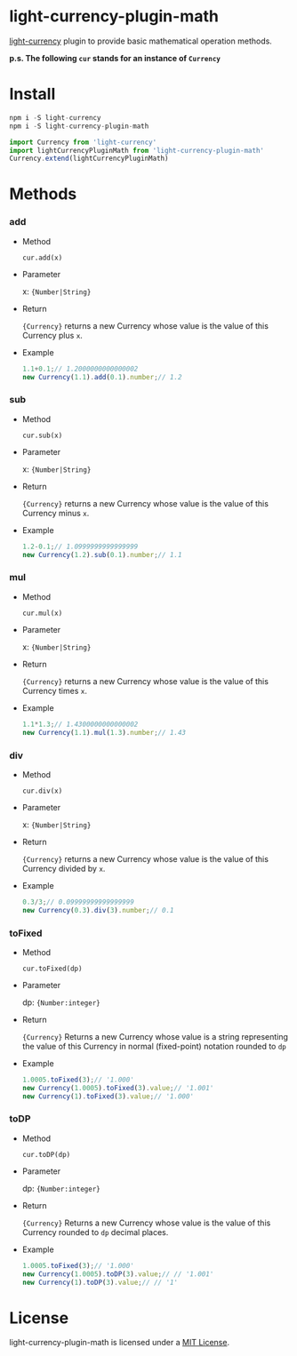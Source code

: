 # light-currency-plugin-math

[light-currency](https://www.npmjs.com/package/light-currency)  plugin to provide basic mathematical operation methods.

**p.s. The following `cur` stands for an instance of `Currency`**

# Install

```js
npm i -S light-currency
npm i -S light-currency-plugin-math
```

```js
import Currency from 'light-currency'
import lightCurrencyPluginMath from 'light-currency-plugin-math'
Currency.extend(lightCurrencyPluginMath)
```



# Methods

### add

- Method

  `cur.add(x)`

- Parameter

  x: `{Number|String}` 

- Return

  `{Currency}` returns a new Currency whose value is the value of this Currency plus `x`.

- Example

  ```js
  1.1+0.1;// 1.2000000000000002
  new Currency(1.1).add(0.1).number;// 1.2
  ```
  

### sub

- Method

  `cur.sub(x)`

- Parameter

  x: `{Number|String}` 
  
- Return

  `{Currency}` returns a new Currency whose value is the value of this Currency minus `x`.
  
- Example

  ```js
  1.2-0.1;// 1.0999999999999999
  new Currency(1.2).sub(0.1).number;// 1.1
  ```

### mul

- Method

  `cur.mul(x)`

- Parameter

  x: `{Number|String}` 

- Return

  `{Currency}` returns a new Currency whose value is the value of this Currency times `x`.

- Example

  ```js
  1.1*1.3;// 1.4300000000000002
  new Currency(1.1).mul(1.3).number;// 1.43
  ```

### div

- Method

  `cur.div(x)`

- Parameter

  x: `{Number|String}` 

- Return

  `{Currency}` returns a new Currency whose value is the value of this Currency  divided by `x`.

- Example

  ```js
  0.3/3;// 0.09999999999999999
  new Currency(0.3).div(3).number;// 0.1
  ```

### toFixed

- Method

  `cur.toFixed(dp)`

- Parameter

  dp: `{Number:integer}` 

- Return

  `{Currency}` Returns a new Currency whose value is a string representing the value of this Currency in normal (fixed-point) notation rounded to `dp`

- Example

  ```js
  1.0005.toFixed(3);// '1.000'
  new Currency(1.0005).toFixed(3).value;// '1.001'
  new Currency(1).toFixed(3).value;// '1.000'
  ```

### toDP

- Method

  `cur.toDP(dp)`

- Parameter

  dp: `{Number:integer}` 

- Return

  `{Currency}` Returns a new Currency whose value is the value of this Currency rounded to `dp` decimal places.

- Example

  ```js
  1.0005.toFixed(3);// '1.000'
  new Currency(1.0005).toDP(3).value;// // '1.001'
  new Currency(1).toDP(3).value;// // '1'
  ```

# License

light-currency-plugin-math is licensed under a [MIT License](https://github.com/yerundong/light-currency-plugin-math/blob/master/license).

